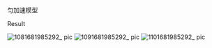 匀加速模型

Result

![1081681985292_ pic](https://user-images.githubusercontent.com/54940667/233334737-8101ebe9-dcb3-4bd3-a13d-e3500d1b9516.jpg)
![1091681985292_ pic](https://user-images.githubusercontent.com/54940667/233334750-3e0eba79-7243-4349-8eb7-620bd04d6b11.jpg)
![1101681985292_ pic](https://user-images.githubusercontent.com/54940667/233334757-1912d62b-5086-48a7-b6d3-6c4669ad33cc.jpg)
